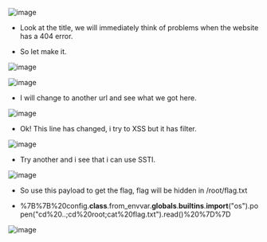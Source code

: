 ![image](https://github.com/nhattanhh/CTF/assets/130430279/1add84b0-1365-41e1-9db1-02bce8f0aeeb)

- Look at the title, we will immediately think of problems when the website has a 404 error.

- So let make it.

![image](https://github.com/nhattanhh/CTF/assets/130430279/193664da-3686-4976-b994-ca5c1b3dff57)

![image](https://github.com/nhattanhh/CTF/assets/130430279/5e660d3f-1f56-4968-91eb-69caab92469a)

- I will change to another url and see what we got here.

![image](https://github.com/nhattanhh/CTF/assets/130430279/94cbcee7-138f-456e-9f2f-729edfcac77f)

- Ok! This line has changed, i try to XSS but it has filter.

![image](https://github.com/nhattanhh/CTF/assets/130430279/94e5a4b9-7199-419a-8eef-a79e9af6da00)

- Try another and i see that i can use SSTI.

![image](https://github.com/nhattanhh/CTF/assets/130430279/51420a89-50c3-43e4-83b8-366c31ab4ee6)

- So use this payload to get the flag, flag will be hidden in /root/flag.txt

- %7B%7B%20config.__class__.from_envvar.__globals__.__builtins__.__import__("os").popen("cd%20..;cd%20root;cat%20flag.txt").read()%20%7D%7D

![image](https://github.com/nhattanhh/CTF/assets/130430279/0bec9bd2-1c5b-437c-8ebc-2ea1cdf3c4d5)

